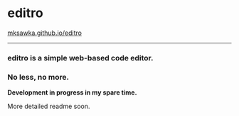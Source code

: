 # editro

[mksawka.github.io/editro](https://mksawka.github.io/editro)

---

### editro is a simple web-based code editor.
### No less, no more.

**Development in progress in my spare time.**

More detailed readme soon.
